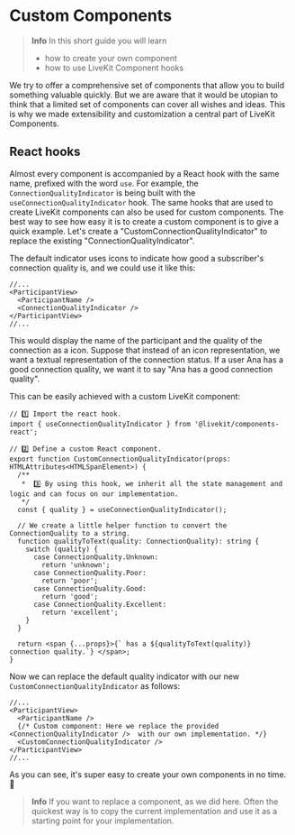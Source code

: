 # Custom Components

> **Info** In this short guide you will learn
>
> - how to create your own component
> - how to use LiveKit Component hooks

We try to offer a comprehensive set of components that allow you to build something valuable quickly. But we are aware that it would be utopian to think that a limited set of components can cover all wishes and ideas. This is why we made extensibility and customization a central part of LiveKit Components.

## React hooks

Almost every component is accompanied by a React hook with the same name, prefixed with the word `use`. For example, the `ConnectionQualityIndicator` is being built with the `useConnectionQualityIndicator` hook. The same hooks that are used to create LiveKit components can also be used for custom components. The best way to see how easy it is to create a custom component is to give a quick example. Let's create a "CustomConnectionQualityIndicator" to replace the existing "ConnectionQualityIndicator".

The default indicator uses icons to indicate how good a subscriber's connection quality is, and we could use it like this:

```tsx
//...
<ParticipantView>
  <ParticipantName />
  <ConnectionQualityIndicator />
</ParticipantView>
//...
```

This would display the name of the participant and the quality of the connection as a icon. Suppose that instead of an icon representation, we want a textual representation of the connection status. If a user Ana has a good connection quality, we want it to say "Ana has a good connection quality".

This can be easily achieved with a custom LiveKit component:

```tsx
// 1️⃣ Import the react hook.
import { useConnectionQualityIndicator } from '@livekit/components-react';

// 2️⃣ Define a custom React component.
export function CustomConnectionQualityIndicator(props: HTMLAttributes<HTMLSpanElement>) {
  /**
   *  3️⃣ By using this hook, we inherit all the state management and logic and can focus on our implementation.
   */
  const { quality } = useConnectionQualityIndicator();

  // We create a little helper function to convert the ConnectionQuality to a string.
  function qualityToText(quality: ConnectionQuality): string {
    switch (quality) {
      case ConnectionQuality.Unknown:
        return 'unknown';
      case ConnectionQuality.Poor:
        return 'poor';
      case ConnectionQuality.Good:
        return 'good';
      case ConnectionQuality.Excellent:
        return 'excellent';
    }
  }

  return <span {...props}>{` has a ${qualityToText(quality)} connection quality.`} </span>;
}
```

Now we can replace the default quality indicator with our new `CustomConnectionQualityIndicator` as follows:

```tsx
//...
<ParticipantView>
  <ParticipantName />
  {/* Custom component: Here we replace the provided <ConnectionQualityIndicator />  with our own implementation. */}
  <CustomConnectionQualityIndicator />
</ParticipantView>
//...
```

As you can see, it's super easy to create your own components in no time. 🚀

> **Info** If you want to replace a component, as we did here. Often the quickest way is to copy the current implementation and use it as a starting point for your implementation.
